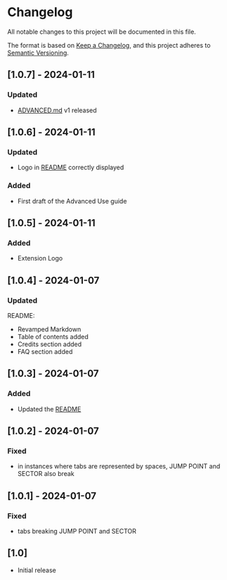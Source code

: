 # Changelog

All notable changes to this project will be documented in this file.

The format is based on [Keep a Changelog](https://keepachangelog.com/en/1.0.0/),
and this project adheres to [Semantic Versioning](https://semver.org/spec/v2.0.0.html).

## **[1.0.7]** - 2024-01-11

### Updated

- [ADVANCED.md](ADVANCED.md) v1 released

## **[1.0.6]** - 2024-01-11

### Updated

- Logo in [README](README.md) correctly displayed

### Added

- First draft of the Advanced Use guide

## **[1.0.5]** - 2024-01-11

### Added

- Extension Logo

## **[1.0.4]** - 2024-01-07

### Updated

README:
- Revamped Markdown
- Table of contents added
- Credits section added
- FAQ section added

## **[1.0.3]** - 2024-01-07

### Added

- Updated the [README](README.md)

## **[1.0.2]** - 2024-01-07

### Fixed

- in instances where tabs are represented by spaces, JUMP POINT and SECTOR also break

## **[1.0.1]** - 2024-01-07

### Fixed

- tabs breaking JUMP POINT and SECTOR
## **[1.0]**

- Initial release
